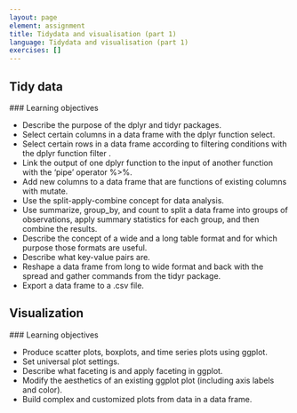 ```yaml
---
layout: page
element: assignment
title: Tidydata and visualisation (part 1)                
language: Tidydata and visualisation (part 1)
exercises: []
---
```


## Tidy data

### Learning objectives

- Describe the purpose of the dplyr and tidyr packages.
- Select certain columns in a data frame with the dplyr function select.
- Select certain rows in a data frame according to filtering conditions with the dplyr function filter .
- Link the output of one dplyr function to the input of another function with the ‘pipe’ operator %>%.
- Add new columns to a data frame that are functions of existing columns with mutate.
- Use the split-apply-combine concept for data analysis.
- Use summarize, group_by, and count to split a data frame into groups of observations, apply summary statistics for each group, and then combine the results.
- Describe the concept of a wide and a long table format and for which purpose those formats are useful.
- Describe what key-value pairs are.
- Reshape a data frame from long to wide format and back with the spread and gather commands from the tidyr package.
- Export a data frame to a .csv file.

## Visualization

### Learning objectives

- Produce scatter plots, boxplots, and time series plots using ggplot.
- Set universal plot settings.
- Describe what faceting is and apply faceting in ggplot.
- Modify the aesthetics of an existing ggplot plot (including axis labels and color).
- Build complex and customized plots from data in a data frame.

